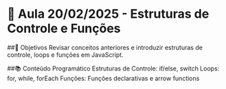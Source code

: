 # 📅 Aula 20/02/2025 - Estruturas de Controle e Funções
##🎯 Objetivos
Revisar conceitos anteriores e introduzir estruturas de controle, loops e funções em JavaScript.

##📚 Conteúdo Programático
Estruturas de Controle: if/else, switch
Loops: for, while, forEach
Funções: Funções declarativas e arrow functions
